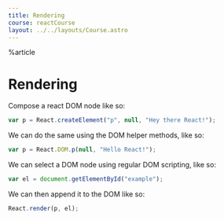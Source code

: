 ```yaml
---
title: Rendering
course: reactCourse
layout: ../../layouts/Course.astro
---
```


%article

# Rendering

Compose a react DOM node like so:

```js
var p = React.createElement("p", null, "Hey there React!");
```

We can do the same using the DOM helper methods, like so:

```js
var p = React.DOM.p(null, "Hello React!");
```

We can select a DOM node using regular DOM scripting, like so:

```js
var el = document.getElementById("example");
```

We can then append it to the DOM like so:

```js
React.render(p, el);
```
